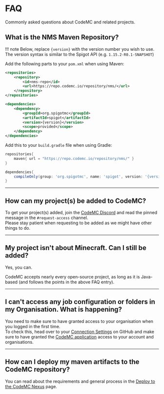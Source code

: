 [Discord]: https://discord.gg/AGcFMu6
[Connection Settings]: https://github.com/settings/applications
[CodeMC application]: https://github.com/settings/connections/applications/2debe3b061b244423bf5


# FAQ

Commonly asked questions about CodeMC and related projects.

## What is the NMS Maven Repository?

!!! note
    Below, replace `{version}` with the version number you wish to use.  
    The version syntax is similar to the Spigot API (e.g. `1.15.2-R0.1-SNAPSHOT`)

Add the following parts to your `pom.xml` when using Maven:  
```xml
<repositories>
    <repository>
        <id>nms-repo</id>
        <url>https://repo.codemc.io/repository/nms/</url>
    </repository>
</repositories>

<dependencies>
    <dependency>
        <groupId>org.spigotmc</groupId>
        <artifactId>spigot</artifactId>
        <version>{version}</version>
        <scope>provided</scope>
    </dependency>
</dependencies>
```

Add this to your `build.gradle` file when using Gradle:
```groovy
repositories{
    maven{ url = "https://repo.codemc.io/repository/nms/" }
}

dependencies{
    compileOnly(group: 'org.spigotmc', name: 'spigot', version: '{version}')
}
```

----
## How can my project(s) be added to CodeMC?

To get your project(s) added, join the [CodeMC Discord][Discord] and read the pinned message in the `#request-access` channel.  
Please stay patient when requesting to be added as we might have other things to do.

----
## My project isn't about Minecraft. Can I still be added?

Yes, you can.

CodeMC accepts nearly every open-source project, as long as it is Java-based (and follows the points in the above FAQ entry).

----
## I can't access any job configuration or folders in my Organisation. What is happening?
You need to make sure to have granted access to your organisation when you logged in the first time.  
To check this, head over to your [Connection Settings] on GitHub and make sure to have granted the [CodeMC application] access to your account and organisations.

----
## How can I deploy my maven artifacts to the CodeMC repository?

You can read about the requirements and general process in the [Deploy to the CodeMC Nexus](../jenkins/deploy/) page.

